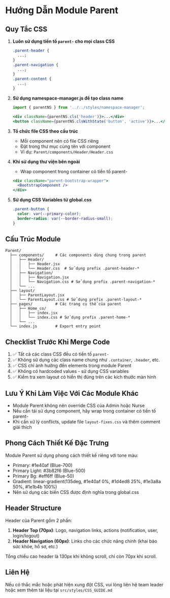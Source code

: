 # Hướng Dẫn Module Parent

## Quy Tắc CSS

1. **Luôn sử dụng tiền tố `parent-` cho mọi class CSS**

   ```css
   .parent-header {
     ...;
   }
   .parent-navigation {
     ...;
   }
   .parent-content {
     ...;
   }
   ```

2. **Sử dụng namespace-manager.js để tạo class name**

   ```jsx
   import { parentNS } from '../../styles/namespace-manager';

   <div className={parentNS.cls('header')}>...</div>
   <button className={parentNS.clsWithState('button', 'active')}>...</button>
   ```

3. **Tổ chức file CSS theo cấu trúc**

   - Mỗi component nên có file CSS riêng
   - Đặt trong thư mục cùng tên với component
   - Ví dụ: `Parent/components/Header/Header.css`

4. **Khi sử dụng thư viện bên ngoài**

   - Wrap component trong container có tiền tố parent-

   ```jsx
   <div className="parent-bootstrap-wrapper">
     <BootstrapComponent />
   </div>
   ```

5. **Sử dụng CSS Variables từ global.css**
   ```css
   .parent-button {
     color: var(--primary-color);
     border-radius: var(--border-radius-small);
   }
   ```

## Cấu Trúc Module

```
Parent/
  ├── components/     # Các components dùng chung trong parent
  │   ├── Header/
  │   │   ├── Header.jsx
  │   │   └── Header.css  # Sử dụng prefix .parent-header-*
  │   ├── Navigation/
  │   │   ├── Navigation.jsx
  │   │   └── Navigation.css # Sử dụng prefix .parent-navigation-*
  │   └── ...
  ├── layout/
  │   ├── ParentLayout.jsx
  │   └── ParentLayout.css # Sử dụng prefix .parent-layout-*
  ├── pages/          # Các trang cụ thể của parent
  │   ├── Home_co/
  │   │   ├── index.jsx
  │   │   └── index.css # Sử dụng prefix .parent-home-*
  │   └── ...
  └── index.js        # Export entry point
```

## Checklist Trước Khi Merge Code

1. ✅ Tất cả các class CSS đều có tiền tố `parent-`
2. ✅ Không sử dụng các class name chung như `.container`, `.header`, etc.
3. ✅ CSS chỉ ảnh hưởng đến elements trong module Parent
4. ✅ Không có hardcoded values - sử dụng CSS variables
5. ✅ Kiểm tra xem layout có hiển thị đúng trên các kích thước màn hình

## Lưu Ý Khi Làm Việc Với Các Module Khác

- Module Parent không nên override CSS của Admin hoặc Nurse
- Nếu cần tái sử dụng component, hãy wrap trong container có tiền tố parent-
- Khi cần xử lý conflicts, update file `layout-fixes.css` và thêm comment giải thích

## Phong Cách Thiết Kế Đặc Trưng

Module Parent sử dụng phong cách thiết kế riêng với tone màu:

- Primary: #1e40af (Blue-700)
- Primary Light: #3b82f6 (Blue-500)
- Primary Bg: #eff6ff (Blue-50)
- Gradient: linear-gradient(135deg, #1e40af 0%, #1d4ed8 25%, #1e3a8a 50%, #1e1b4b 100%)
- Nên sử dụng các biến CSS được định nghĩa trong global.css

## Header Structure

Header của Parent gồm 2 phần:

1. **Header Top (70px)**: Logo, navigation links, actions (notification, user, login/logout)
2. **Header Navigation (60px)**: Links cho các chức năng chính (khai báo sức khỏe, hồ sơ, etc.)

Tổng chiều cao header là 130px khi không scroll, chỉ còn 70px khi scroll.

## Liên Hệ

Nếu có thắc mắc hoặc phát hiện xung đột CSS, vui lòng liên hệ team leader hoặc xem thêm tài liệu tại `src/styles/CSS_GUIDE.md`
